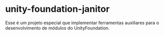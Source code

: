 # unity-foundation-janitor
Esse é um projeto especial que implementar ferramentas auxiliares para o desenvolvimento de módulos do UnityFoundation.
